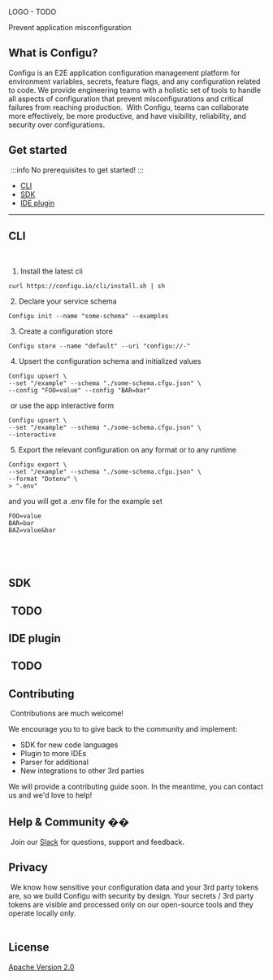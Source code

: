 
LOGO - TODO

Prevent application misconfiguration


## What is Configu?


Configu is an E2E application configuration management platform for environment variables, secrets, feature flags, and any configuration related to code. 
We provide engineering teams with a holistic set of tools to handle all aspects of configuration that prevent misconfigurations and critical failures from reaching production.
​
With Configu, teams can collaborate more effectively, be more productive, and have visibility, reliability, and security over configurations.
​
## Get started
​
:::info
No prerequisites to get started!
:::
​
- [CLI](#cli)
- [SDK](#sdk)
- [IDE plugin](#ide-plugin)
​
​
---
## CLI
​
1. Install the latest cli
​
```shell
curl https://configu.io/cli/install.sh | sh
```
​
2. Declare your service schema
​
```shell
Configu init --name "some-schema" --examples
```
​
3. Create a configuration store
​
```shell
Configu store --name "default" --uri "configu://-"
```
​
4. Upsert the configuration schema and initialized values
​
```shell
Configu upsert \
--set "/example" --schema "./some-schema.cfgu.json" \
--config "FOO=value" --config "BAR=bar"
```
​
or use the app interactive form
​
```shell
Configu upsert \
--set "/example" --schema "./some-schema.cfgu.json" \
--interactive
```
​
5. Export the relevant configuration on any format or to any runtime
​
```shell
Configu export \ 
--set "/example" --schema "./some-schema.cfgu.json" \
--format "Dotenv" \
> ".env"
```
and you will get a .env file for the example set
​
```.env
FOO=value
BAR=bar
BAZ=value&bar
```
​
---
## SDK
​
TODO
​
​
---
## IDE plugin
​
TODO
​
​
---
## Contributing
​
Contributions are much welcome!
​

We encourage you to to give back to the community and implement:
- SDK for new code languages
- Plugin to more IDEs
- Parser for additional
- New integrations to other 3rd parties
​

We will provide a contributing guide soon. In the meantime, you can contact us and we'd love to help!
​
## Help & Community ��
​
Join our [Slack](https://configu.slack.com) for questions, support and feedback.
​
## Privacy
​
We know how sensitive your configuration data and your 3rd party tokens are, so we build Configu with security by design.
Your secrets / 3rd party tokens are visible and processed only on our open-source tools and they operate locally only.  
​
## License
[Apache Version 2.0](./LICENSE)